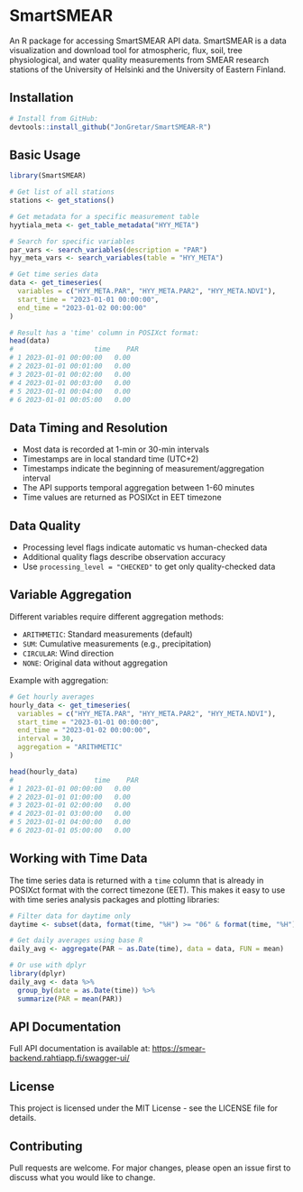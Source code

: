 # SmartSMEAR

An R package for accessing SmartSMEAR API data. SmartSMEAR is a data visualization and download tool for atmospheric, flux, soil, tree physiological, and water quality measurements from SMEAR research stations of the University of Helsinki and the University of Eastern Finland.

## Installation

```R
# Install from GitHub:
devtools::install_github("JonGretar/SmartSMEAR-R")
```

## Basic Usage

```R
library(SmartSMEAR)

# Get list of all stations
stations <- get_stations()

# Get metadata for a specific measurement table
hyytiala_meta <- get_table_metadata("HYY_META")

# Search for specific variables
par_vars <- search_variables(description = "PAR")
hyy_meta_vars <- search_variables(table = "HYY_META")

# Get time series data
data <- get_timeseries(
  variables = c("HYY_META.PAR", "HYY_META.PAR2", "HYY_META.NDVI"),
  start_time = "2023-01-01 00:00:00",
  end_time = "2023-01-02 00:00:00"
)

# Result has a 'time' column in POSIXct format:
head(data)
#                    time    PAR
# 1 2023-01-01 00:00:00   0.00
# 2 2023-01-01 00:01:00   0.00
# 3 2023-01-01 00:02:00   0.00
# 4 2023-01-01 00:03:00   0.00
# 5 2023-01-01 00:04:00   0.00
# 6 2023-01-01 00:05:00   0.00
```

## Data Timing and Resolution

- Most data is recorded at 1-min or 30-min intervals
- Timestamps are in local standard time (UTC+2)
- Timestamps indicate the beginning of measurement/aggregation interval
- The API supports temporal aggregation between 1-60 minutes
- Time values are returned as POSIXct in EET timezone

## Data Quality

- Processing level flags indicate automatic vs human-checked data
- Additional quality flags describe observation accuracy
- Use `processing_level = "CHECKED"` to get only quality-checked data

## Variable Aggregation

Different variables require different aggregation methods:

- `ARITHMETIC`: Standard measurements (default)
- `SUM`: Cumulative measurements (e.g., precipitation)
- `CIRCULAR`: Wind direction
- `NONE`: Original data without aggregation

Example with aggregation:

```R
# Get hourly averages
hourly_data <- get_timeseries(
  variables = c("HYY_META.PAR", "HYY_META.PAR2", "HYY_META.NDVI"),
  start_time = "2023-01-01 00:00:00",
  end_time = "2023-01-02 00:00:00",
  interval = 30,
  aggregation = "ARITHMETIC"
)

head(hourly_data)
#                    time    PAR
# 1 2023-01-01 00:00:00   0.00
# 2 2023-01-01 01:00:00   0.00
# 3 2023-01-01 02:00:00   0.00
# 4 2023-01-01 03:00:00   0.00
# 5 2023-01-01 04:00:00   0.00
# 6 2023-01-01 05:00:00   0.00
```

## Working with Time Data

The time series data is returned with a `time` column that is already in POSIXct format with the correct timezone (EET). This makes it easy to use with time series analysis packages and plotting libraries:

```R
# Filter data for daytime only
daytime <- subset(data, format(time, "%H") >= "06" & format(time, "%H") <= "18")

# Get daily averages using base R
daily_avg <- aggregate(PAR ~ as.Date(time), data = data, FUN = mean)

# Or use with dplyr
library(dplyr)
daily_avg <- data %>%
  group_by(date = as.Date(time)) %>%
  summarize(PAR = mean(PAR))
```

## API Documentation

Full API documentation is available at:
https://smear-backend.rahtiapp.fi/swagger-ui/

## License

This project is licensed under the MIT License - see the LICENSE file for details.

## Contributing

Pull requests are welcome. For major changes, please open an issue first to discuss what you would like to change.
